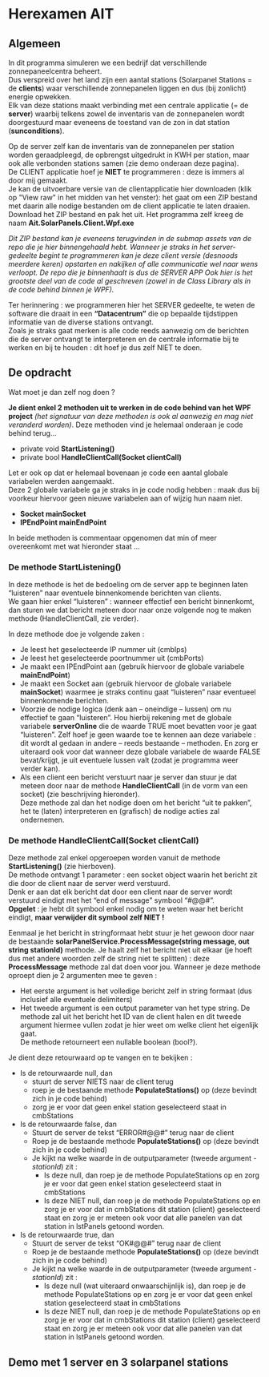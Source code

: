 # Herexamen AIT  

## Algemeen  
In dit programma simuleren we een bedrijf dat verschillende zonnepaneelcentra beheert.  
Dus verspreid over het land zijn een aantal stations (Solarpanel Stations = de **clients**) waar verschillende zonnepanelen liggen en dus (bij zonlicht) energie opwekken.  
Elk van deze stations maakt verbinding met een centrale applicatie (= de **server**) waarbij telkens zowel de inventaris van de zonnepanelen wordt doorgestuurd maar eveneens de toestand van de zon in dat station (**sunconditions**).  
     
Op de server zelf kan de inventaris van de zonnepanelen per station worden geraadpleegd, de opbrengst uitgedrukt in KWH per station, maar ook alle verbonden stations samen (zie demo onderaan deze pagina).  
De CLIENT applicatie hoef je **NIET** te programmeren : deze is immers al door mij gemaakt.  
Je kan de uitvoerbare versie van de clientapplicatie hier downloaden (klik op "View raw" in het midden van het venster): het gaat om een ZIP bestand met daarin alle nodige bestanden om de client applicatie te laten draaien. Download het ZIP bestand en pak het uit. Het programma zelf kreeg de naam **Ait.SolarPanels.Client.Wpf.exe**  
  
*Dit ZIP bestand kan je eveneens terugvinden in de submap assets van de repo die je hier binnengehaald hebt.
Wanneer je straks in het server-gedeelte begint te programmeren kan je deze client versie (desnoods meerdere keren) opstarten en nakijken of alle communicatie wel naar wens verloopt.
De repo die je binnenhaalt is dus de SERVER APP
Ook hier is het grootste deel van de code al geschreven (zowel in de Class Library als in de code behind binnen je WPF).*  
  
Ter herinnering : we programmeren hier het SERVER gedeelte, te weten de software die draait in een **“Datacentrum”** die op bepaalde tijdstippen informatie van de diverse stations ontvangt.  
Zoals je straks gaat merken is alle code reeds aanwezig om de berichten die de server ontvangt te interpreteren en de centrale informatie bij te werken en bij te houden : dit hoef je dus zelf NIET te doen.  
  
## De opdracht  
  
Wat moet je dan zelf nog doen ?  
  
**Je dient enkel 2 methoden uit te werken in de code behind van het WPF project** *(het signatuur van deze methoden is ook al aanwezig en mag niet veranderd worden)*.  Deze methoden vind je helemaal onderaan je code behind terug…  
  * private void **StartListening()**  
  * private bool **HandleClientCall(Socket clientCall)**   
  
Let er ook op dat er helemaal bovenaan je code een aantal globale variabelen werden aangemaakt.  
Deze 2 globale variabele ga je straks in je code nodig hebben : maak dus bij voorkeur hiervoor geen nieuwe variabelen aan of wijzig hun naam niet.
  * **Socket mainSocket**  
  * **IPEndPoint mainEndPoint**  
  
In beide methoden is commentaar opgenomen dat min of meer overeenkomt met wat hieronder staat …  
  
### De methode StartListening()

In deze methode is het de bedoeling om de server app te beginnen laten “luisteren” naar eventuele binnenkomende berichten van clients.  
We gaan hier enkel “luisteren” : wanneer effectief een bericht binnenkomt, dan sturen we dat bericht meteen door naar onze volgende nog te maken methode (HandleClientCall, zie verder).  
  
In deze methode doe je volgende zaken :   
  * Je leest het geselecteerde IP nummer uit (cmbIps)  
  * Je leest het geselecteerde poortnummer uit (cmbPorts)  
  * Je maakt een IPEndPoint aan (gebruik hiervoor de globale variabele **mainEndPoint**)  
  * Je maakt een Socket aan (gebruik hiervoor de globale variabele **mainSocket**) waarmee je straks continu gaat “luisteren” naar eventueel binnenkomende berichten.  
  * Voorzie de nodige logica (denk aan – oneindige – lussen) om nu effectief te gaan “luisteren”.  Hou hierbij rekening met de globale variabele **serverOnline** die de waarde TRUE moet bevatten voor je gaat “luisteren”.  Zelf hoef je geen waarde toe te kennen aan deze variabele : dit wordt al gedaan in andere – reeds bestaande – methoden.  En zorg er uiteraard ook voor dat wanneer deze globale variabele de waarde FALSE bevat/krijgt, je uit eventuele lussen valt (zodat je programma weer verder kan).
  * Als een client een bericht verstuurt naar je server dan stuur je dat meteen door naar de methode **HandleClientCall** (in de vorm van een socket) (zie beschrijving hieronder).  
Deze methode zal dan het nodige doen om het bericht “uit te pakken”, het te (laten) interpreteren en (grafisch) de nodige acties zal ondernemen.
  
  
### De methode HandleClientCall(Socket clientCall)  
  
Deze methode zal enkel opgeroepen worden vanuit de methode **StartListening()** (zie hierboven).  
De methode ontvangt 1 parameter : een socket object waarin het bericht zit die door de client naar de server werd verstuurd.  
Denk er aan dat elk bericht dat door een client naar de server wordt verstuurd eindigt met het “end of message” symbool “#@@#”.  
**Opgelet** : je hebt dit symbool enkel nodig om te weten waar het bericht eindigt, **maar verwijder dit symbool zelf NIET !**  
  
Eenmaal je het bericht in stringformaat hebt stuur je het gewoon door naar de bestaande **solarPanelService.ProcessMessage(string message, out string stationId)** methode.
Je haalt zelf het bericht niet uit elkaar (je hoeft dus met andere woorden zelf de string niet te splitten) : deze **ProcessMessage** methode zal dat doen voor jou.
Wanneer je deze methode oproept dien je 2 argumenten mee te geven : 
  * Het eerste argument is het volledige bericht zelf in string formaat (dus inclusief alle eventuele delimiters)  
  * Het tweede argument is een output parameter van het type string.  De methode zal uit het bericht het ID van de client halen en dit tweede argument hiermee vullen zodat je hier weet om welke client het eigenlijk gaat.  
De methode retourneert een nullable boolean (bool?).  
  
Je dient deze retourwaard op te vangen en te bekijken :   
  * Is de retourwaarde null, dan   
    * stuurt de server NIETS naar de client terug  
    * roep je de bestaande methode **PopulateStations()** op (deze bevindt zich in je code behind)    
    * zorg je er voor dat geen enkel station geselecteerd staat in cmbStations  
  * Is de retourwaarde false, dan  
    * Stuurt de server de tekst “ERROR#@@#” terug naar de client  
    * Roep je de bestaande methode **PopulateStations()** op (deze bevindt zich in je code behind)  
    * Je kijkt na welke waarde in de outputparameter (tweede argument - *stationId*) zit :   
      * Is deze null, dan roep je de methode PopulateStations op en zorg je er voor dat geen enkel station geselecteerd staat in cmbStations  
      * Is deze NIET null, dan roep je de methode PopulateStations op en zorg je er voor dat in cmbStations dit station (client) geselecteerd staat en zorg je er meteen ook voor dat alle panelen van dat station in lstPanels getoond worden.  
  * Is de retourwaarde true, dan  
    * Stuurt de server de tekst “OK#@@#” terug naar de client  
    * Roep je de bestaande methode **PopulateStations()** op (deze bevindt zich in je code behind)    
    * Je kijkt na welke waarde in de outputparameter (tweede argument - *stationId*) zit :   
      * Is deze null (wat uiteraard onwaarschijnlijk is), dan roep je de methode PopulateStations op en zorg je er voor dat geen enkel station geselecteerd staat in cmbStations  
      * Is deze NIET null, dan roep je de methode PopulateStations op en zorg je er voor dat in cmbStations dit station (client) geselecteerd staat en zorg je er meteen ook voor dat alle panelen van dat station in lstPanels getoond worden.  
  
## Demo met 1 server en 3 solarpanel stations  
 





